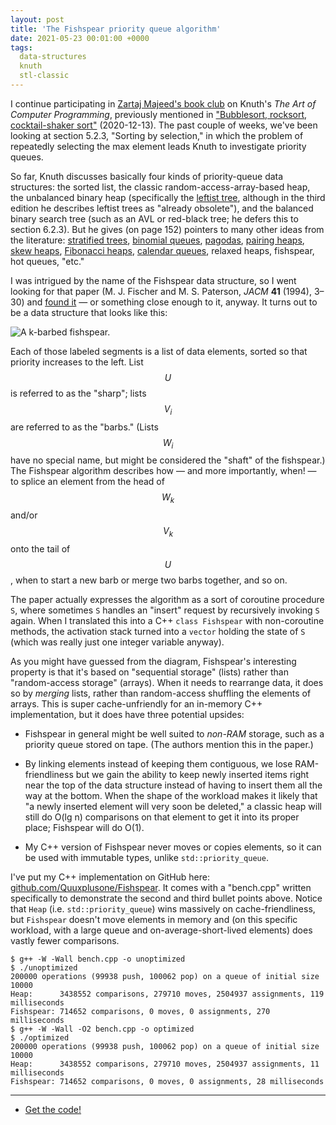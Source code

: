 ```yaml
---
layout: post
title: 'The Fishspear priority queue algorithm'
date: 2021-05-23 00:01:00 +0000
tags:
  data-structures
  knuth
  stl-classic
---
```


I continue participating in [Zartaj Majeed's book club](https://www.meetup.com/theartofcomputerprogramming/)
on Knuth's _The Art of Computer Programming_, previously mentioned in
["Bubblesort, rocksort, cocktail-shaker sort"](/blog/2020/12/13/bubblesort-rocksort-shakersort/) (2020-12-13).
The past couple of weeks, we've been looking at section 5.2.3, "Sorting by selection," in which the problem
of repeatedly selecting the max element leads Knuth to investigate priority queues.

So far, Knuth discusses basically four kinds of priority-queue data structures: the sorted list, the classic
random-access-array-based heap, the unbalanced binary heap (specifically the [leftist tree](https://en.wikipedia.org/wiki/Leftist_tree),
although in the third edition he describes leftist trees as "already obsolete"),
and the balanced binary search tree (such as an AVL or red-black tree; he defers this to section 6.2.3).
But he gives (on page 152) pointers to many other ideas from the literature:
[stratified trees](http://bioinfo.ict.ac.cn/~dbu/AlgorithmCourses/Lectures/Lec6-Boas-Tree-Boas1977.pdf),
[binomial queues](https://www2.seas.gwu.edu/~simhaweb/champalg/mst/papers/VuilleminBinomialHeap.pdf),
[pagodas](https://en.wikipedia.org/wiki/Pagoda_(data_structure)),
[pairing heaps](https://www.cs.cmu.edu/~sleator/papers/Pairing-Heaps.htm),
[skew heaps](https://www.cs.cmu.edu/~sleator/papers/Adjusting-Heaps.htm),
[Fibonacci heaps](https://www.cs.princeton.edu/courses/archive/fall03/cs528/handouts/fibonacci%20heaps.pdf),
[calendar queues](https://eecs.ceas.uc.edu/~wilseypa/classes/ece975/sp2010/papers/brown-88.pdf),
relaxed heaps,
fishspear,
hot queues, "etc."

I was intrigued by the name of the Fishspear data structure, so I went looking for that paper
(M. J. Fischer and M. S. Paterson, _JACM_ <b>41</b> (1994), 3–30) and [found it](http://wrap.warwick.ac.uk/60910/6/WRAP_cs-rr-221.pdf)
— or something close enough to it, anyway. It turns out to be a data structure that looks like this:

![A k-barbed fishspear.](/blog/images/2021-05-23-fishspear.jpg)

Each of those labeled segments is a list of data elements, sorted so that priority increases to the left.
List $$U$$ is referred to as the "sharp"; lists $$V_i$$ are referred to as the "barbs." (Lists $$W_i$$ have
no special name, but might be considered the "shaft" of the fishspear.) The Fishspear algorithm describes
how — and more importantly, when! — to splice an element from the head of $$W_k$$ and/or $$V_k$$ onto the tail of $$U$$,
when to start a new barb or merge two barbs together, and so on.

The paper actually expresses the algorithm as a sort of coroutine procedure `S`, where sometimes `S`
handles an "insert" request by recursively invoking `S` again. When I translated this into a C++
`class Fishspear` with non-coroutine methods, the activation stack turned into a `vector` holding the
state of `S` (which was really just one integer variable anyway).

As you might have guessed from the diagram, Fishspear's interesting property is that it's
based on "sequential storage" (lists) rather than "random-access storage" (arrays). When it
needs to rearrange data, it does so by _merging_ lists, rather than random-access shuffling
the elements of arrays. This is super cache-unfriendly for an in-memory C++ implementation,
but it does have three potential upsides:

- Fishspear in general might be well suited to _non-RAM_ storage, such as a priority queue
  stored on tape. (The authors mention this in the paper.)

- By linking elements instead of keeping them contiguous, we lose RAM-friendliness
  but we gain the ability to keep newly inserted items right near the top of the
  data structure instead of having to insert them all the way at the bottom.
  When the shape of the workload makes it likely that "a newly inserted element
  will very soon be deleted," a classic heap will still do O(lg n) comparisons
  on that element to get it into its proper place; Fishspear will do O(1).

- My C++ version of Fishspear never moves or copies elements, so it can be used with
  immutable types, unlike `std::priority_queue`.

I've put my C++ implementation on GitHub here: [github.com/Quuxplusone/Fishspear](https://github.com/Quuxplusone/Fishspear).
It comes with a "bench.cpp" written specifically to demonstrate the second and third bullet points above.
Notice that `Heap` (i.e. `std::priority_queue`) wins massively on cache-friendliness, but `Fishspear`
doesn't move elements in memory and (on this specific workload, with a large queue and on-average-short-lived
elements) does vastly fewer comparisons.

    $ g++ -W -Wall bench.cpp -o unoptimized
    $ ./unoptimized
    200000 operations (99938 push, 100062 pop) on a queue of initial size 10000
    Heap:      3438552 comparisons, 279710 moves, 2504937 assignments, 119 milliseconds
    Fishspear: 714652 comparisons, 0 moves, 0 assignments, 270 milliseconds
    $ g++ -W -Wall -O2 bench.cpp -o optimized
    $ ./optimized
    200000 operations (99938 push, 100062 pop) on a queue of initial size 10000
    Heap:      3438552 comparisons, 279710 moves, 2504937 assignments, 11 milliseconds
    Fishspear: 714652 comparisons, 0 moves, 0 assignments, 28 milliseconds

----

* [Get the code!](https://github.com/Quuxplusone/Fishspear)
